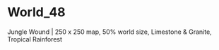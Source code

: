 # World_48
Jungle Wound | 250 x 250 map, 50% world size, Limestone &amp; Granite, Tropical Rainforest
